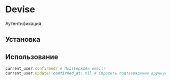 # Devise

Аутентификация

## Установка

## Использование

```ruby
current_user.confirmed? # Подтверждён email?
current_user.update! confirmed_at: nil # Сбросить подтверждение вручную.
```
